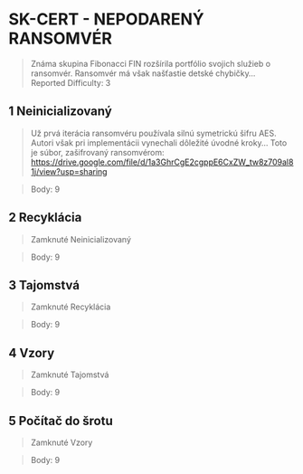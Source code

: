 # SK-CERT - NEPODARENÝ RANSOMVÉR
> Známa skupina Fibonacci FIN rozšírila portfólio svojich služieb o ransomvér. Ransomvér má však našťastie detské chybičky… <br/>
Reported Difficulty: 3

## 1 Neinicializovaný
> Už prvá iterácia ransomvéru používala silnú symetrickú šifru AES. Autori však pri implementácii vynechali dôležité úvodné kroky… Toto je súbor, zašifrovaný ransomvérom: https://drive.google.com/file/d/1a3GhrCgE2cgppE6CxZW_tw8z709al81j/view?usp=sharing

> Body: 9

## 2 Recyklácia
> Zamknuté Neinicializovaný

> Body: 9

## 3 Tajomstvá
> Zamknuté Recyklácia

> Body: 9

## 4 Vzory
> Zamknuté Tajomstvá

> Body: 9

## 5 Počítač do šrotu
> Zamknuté Vzory

> Body: 9

